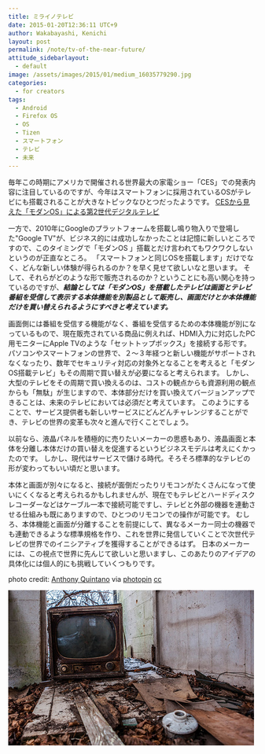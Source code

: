 ```yaml
---
title: ミライノテレビ
date: 2015-01-20T12:36:11 UTC+9
author: Wakabayashi, Kenichi
layout: post
permalink: /note/tv-of-the-near-future/
attitude_sidebarlayout:
  - default
image: /assets/images/2015/01/medium_16035779290.jpg
categories:
  - for creators
tags:
  - Android
  - Firefox OS
  - OS
  - Tizen
  - スマートフォン
  - テレビ
  - 未来
---
```

毎年この時期にアメリカで開催される世界最大の家電ショー「CES」での発表内容に注目しているのですが、今年はスマートフォンに採用されているOSがテレビにも搭載されることが大きなトピックなひとつだったようです。
[CESから見えた「モダンOS」による第2世代デジタルテレビ](http://bit.ly/1Bs5JmQ) 

一方で、2010年にGoogleのプラットフォームを搭載し鳴り物入りで登場した"Google TV"が、ビジネス的には成功しなかったことは記憶に新しいところですので、このタイミングで「モダンOS 」搭載とだけ言われてもワクワクしないというのが正直なところ。
「スマートフォンと同じOSを搭載します」だけでなく、どんな新しい体験が得られるのか？を早く見せて欲しいなと思います。
そして、それらがどのような形で販売されるのか？ということにも高い関心を持っているのですが、***結論としては「モダンOS」を搭載したテレビは画面とテレビ番組を受信して表示する本体機能を別製品として販売し、画面だけとか本体機能だけを買い替えられるようにすべきと考えています。***

画面側には番組を受信する機能がなく、番組を受信するための本体機能が別になっているもので、現在販売されている商品に例えれば、HDMI入力に対応したPC用モニターにApple TVのような「セットトップボックス」を接続する形です。
パソコンやスマートフォンの世界で、２〜３年経つと新しい機能がサポートされなくなったり、数年でセキュリティ対応の対象外となることを考えると「モダンOS搭載テレビ」もその周期で買い替えが必要になると考えられます。
しかし、大型のテレビをその周期で買い換えるのは、コストの観点からも資源利用の観点からも「無駄」が生じますので、本体部分だけを買い換えてバージョンアップできることは、未来のテレビにおいては必須だと考えています。
このようにすることで、サービス提供者も新しいサービスにどんどんチャレンジすることができ、テレビの世界の変革も次々と進んで行くことでしょう。

以前なら、液晶パネルを積極的に売りたいメーカーの思惑もあり、液晶画面と本体を分離し本体だけの買い替えを促進するというビジネスモデルは考えにくかったのです。
しかし、現代はサービスで儲ける時代。そろそろ標準的なテレビの形が変わってもいい頃だと思います。

本体と画面が別々になると、接続が面倒だったりリモコンがたくさんになって使いにくくなると考えられるかもしれませんが、現在でもテレビとハードディスクレコーダーなどはケーブル一本で接続可能ですし、テレビと外部の機器を連動させる仕組みも既にありますので、ひとつのリモコンでの操作が可能です。
むしろ、本体機能と画面が分離することを前提にして、異なるメーカー同士の機器でも連動できるような標準規格を作り、これを世界に発信していくことで次世代テレビの世界でのイニシアティブを獲得することができるはず。
日本のメーカーには、この視点で世界に先んじて欲しいと思いますし、このあたりのアイデアの具体化には個人的にも挑戦していくつもりです。

photo credit: [Anthony Quintano](https://www.flickr.com/photos/quintanomedia/16035779290/) via [photopin](http://photopin.com) [cc](http://creativecommons.org/licenses/by/2.0/)

![TV](/assets/images/2015/01/medium_16035779290.jpg)
